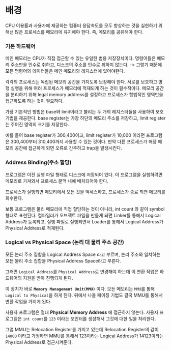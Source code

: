 # 배경

CPU 이용률과 사용자에 제공하는 컴퓨터 응답속도를 모두 향상하는 것을 실현하기 위해선 많은 프로세스를 메모리에 유지해야 한다. 즉, 메모리를 공유해야 한다.

### 기본 하드웨어

메인 메모리는 CPU가 직접 접근할 수 있는 유일한 범용 저장장치이다. 명령어들은 메모리 주소만을 인수로 취하고, 디스크의 주소를 인수로 취하지 않는다. -> 그렇기 때문에 모든 명령어와 데이터들은 메인 메모리와 레지스터에 있어야한다.

각각의 프로세스는 독립된 메모리 공간을 가지도록 보장해야 한다. 서로를 보호하고 병행 실행을 위해 여러 프로세스가 메모리에 적재되게 하는 것이 필수적이다. 메모리 공간을 분리하기 위해 legal memory address를 설정하고 프로세스가 합법적인 영역만을 접근하도록 하는 것이 필요하다.

가장 기본적인 방법은 base와 limit이라고 불리는 두 개의 레지스터들을 사용하여 보호 기법을 제공한다. base register는 가장 하단의 메모리 주소를 저장하고, limit register는 주어진 영역의 크기를 저장한다.

예를 들어 base register가 300,400이고, limit register가 10,000 이라면 프로그램은 300,400부터 310,400까지 사용할 수 있는 것이다. 만약 다른 프로세스가 해당 메모리 공간에 접근하게 되면 오류로 간주하고 trap을 발생시킨다.

### Address Binding(주소 할당)

프로그램은 이진 실행 파일 형태로 디스크에 저장되어 있다. 이 프로그램을 실행하려면 메모리로 가져와서 프로세스 문맥 내에 배치되어야 한다.

프로세스가 실행되면 메모리에서 모든 것을 액세스하고, 프로세스가 종료 되면 메모리를 회수한다.

보통 프로그램은 물리 메모리에 직접 할당하는 것이 아니라, int count 와 같이 symbol 형태로 표현된다. 컴파일러가 오브젝트 파일을 만들게 되면 Linker를 통해서 Logical Address가 등록되고, 실행 파일로 실행되면서 Loader를 통해서 Logical Address가 Physical Address로 적재된다.

### Logical vs Physical Space (논리 대 물리 주소 공간)

모든 논리 주소 집합을 Logical Address Space 라고 부르며, 논리 주소와 일치하는 모든 물리 주소 집합을 Physical Address Space라고 부른다.

그러면 `Logical Address`를 `Physical Address`로 변경해야 하는데 이 변환 작업은 하드웨어의 지원을 받아 진행되게 된다.

이 장치가 바로 **`Memory Management Unit(MMU)`** 이다. 모든 메모리는 `MMU`를 통해 `Logical to Physical`을 하게 된다. 뒤에서 나올 페이징 기법도 결국 MMU를 통해서 변환 작업을 가지게 된다.

사용자 프로그램은 절대 **Physical Memory Address** 에 접근하지 않는다. 사용자 프로그램은 `int count`를 `123` 이라는 포인터를 생성해서 그것에 대한 일을 처리한다.

그럼 MMU는 Relocation Register를 가지고 있는데 Relocation Register의 값이 `14000` 이라고 가정하면 MMU를 통해서 123이라는 Logical Address가 14123이라는 Physical Address로 접근시켜준다.
